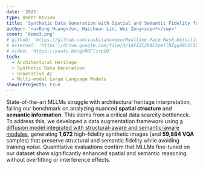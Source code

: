 ```yaml
---
date: '2025'
type: Under Review
title: 'Synthetic Data Generation with Spatial and Semantic Fidelity for Multimodal  Large Language Model on Architectural Heritage Interpretation'
author: '<u>Rong Huang</u>, Haichuan Lin, Wei Zeng<sup>*</sup>'
cover: 'demo3.png'
# github: 'https://github.com/yashitanamdeo/Realtime-Face-Mask-Detection'
# external: 'https://drive.google.com/file/d/1AFIZC2R4F3pmTlNZgq4BcIC2Uv_l2UGI/view?usp=sharing'
# video: 'https://youtu.be/gvNUFlirpOQ'
tech:
  - Architectural Heritage
  - Synthetic Data Generation
  - Generative AI
  - Multi-modal Large Language Models
showInProjects: true
---
```


State-of-the-art MLLMs struggle with architectural heritage interpretation, failing our benchmark on analyzing nuanced **spatial structure** and **semantic information**. This stems from a critical data scarcity bottleneck.
To address this, we developed a data augmentation framework using <u>a diffusion model integrated with structural-aware and semantic-aware modules</u>, generating **1,672** high-fidelity synthetic images (and **59,884 VQA** samples) that preserve structural and semantic fidelity while avoiding training noise.
Quantitative evaluations confirm that MLLMs fine-tuned on our dataset show significantly enhanced spatial and semantic reasoning without overfitting or interference effects.
